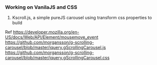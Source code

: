 ### Working on VanilaJS and CSS
1. Kscroll.js, a simple pureJS carousel using transform css properties to build

Ref
https://developer.mozilla.org/en-US/docs/Web/API/Element/mousemove_event
https://github.com/morgansson/g-scrolling-carousel/blob/master/jquery.gScrollingCarousel.js
https://github.com/morgansson/g-scrolling-carousel/blob/master/jquery.gScrollingCarousel.css